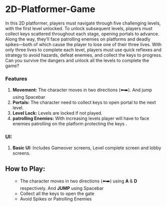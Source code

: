 # 2D-Platformer-Game
In this 2D platformer, players must navigate through five challenging levels, with the first level unlocked. To unlock subsequent levels, players must collect keys scattered throughout each stage, opening portals to advance. Along the way, they’ll face patrolling enemies on platforms and deadly spikes—both of which cause the player to lose one of their three lives. With only three lives to complete each level, players must use quick reflexes and strategy to avoid hazards, defeat enemies, and collect the keys to progress. Can you survive the dangers and unlock all the levels to complete the game?

### Features
<ol>
<li><b>Movement:</b> The character moves in two directions (⬅️➡️). And jump using Spacebar</li>
<li><b>Portals:</b> The character need to collect keys to open portal to the next level.</li>
<li><b>Level Lock:</b> Levels are locked if not played.</li>
<li><b>patrolling Enemies:</b> With increasing levels player will have to face enemies patrolling on the platform protecting the keys .</li>

</ol>

### UI:
<ol>
<li><b>Basic UI:</b> Includes Gameover screens, Level complete screen and lobby screens.</li>
</ol>

## How to Play:
<ol>
    <ul>
      <li>The character moves in two directions (⬅️➡️) using <b>A</b> & <b>D</b> respectively. And <b>JUMP</b> using Spacebar</li>
         <li> Collect all the keys to open the gate</li></li>
         <li>Avoid Spikes or Patrolling Enemies</li>
    </ul>
</ol>

